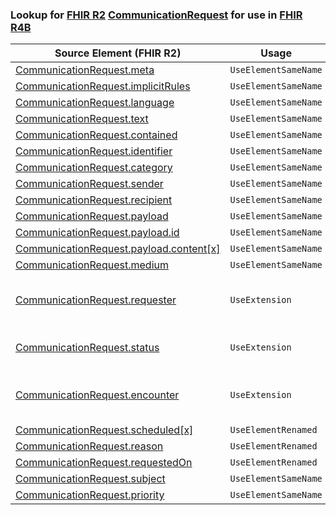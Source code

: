 ### Lookup for [FHIR R2](https://hl7.org/fhir/DSTU2/) [CommunicationRequest](https://hl7.org/fhir/DSTU2/CommunicationRequest.html) for use in [FHIR R4B](https://hl7.org/fhir/R4B/)

| Source Element (FHIR R2) | Usage | Target |
| -------------- | ----- | ------ |
| [CommunicationRequest.meta](https://hl7.org/fhir/DSTU2/CommunicationRequest.html#resource) | `UseElementSameName` | [CommunicationRequest.meta](https://hl7.org/fhir/R4B/CommunicationRequest.html#resource) |
| [CommunicationRequest.implicitRules](https://hl7.org/fhir/DSTU2/CommunicationRequest.html#resource) | `UseElementSameName` | [CommunicationRequest.implicitRules](https://hl7.org/fhir/R4B/CommunicationRequest.html#resource) |
| [CommunicationRequest.language](https://hl7.org/fhir/DSTU2/CommunicationRequest.html#resource) | `UseElementSameName` | [CommunicationRequest.language](https://hl7.org/fhir/R4B/CommunicationRequest.html#resource) |
| [CommunicationRequest.text](https://hl7.org/fhir/DSTU2/CommunicationRequest.html#resource) | `UseElementSameName` | [CommunicationRequest.text](https://hl7.org/fhir/R4B/CommunicationRequest.html#resource) |
| [CommunicationRequest.contained](https://hl7.org/fhir/DSTU2/CommunicationRequest.html#resource) | `UseElementSameName` | [CommunicationRequest.contained](https://hl7.org/fhir/R4B/CommunicationRequest.html#resource) |
| [CommunicationRequest.identifier](https://hl7.org/fhir/DSTU2/CommunicationRequest.html#resource) | `UseElementSameName` | [CommunicationRequest.identifier](https://hl7.org/fhir/R4B/CommunicationRequest.html#resource) |
| [CommunicationRequest.category](https://hl7.org/fhir/DSTU2/CommunicationRequest.html#resource) | `UseElementSameName` | [CommunicationRequest.category](https://hl7.org/fhir/R4B/CommunicationRequest.html#resource) |
| [CommunicationRequest.sender](https://hl7.org/fhir/DSTU2/CommunicationRequest.html#resource) | `UseElementSameName` | [CommunicationRequest.sender](https://hl7.org/fhir/R4B/CommunicationRequest.html#resource) |
| [CommunicationRequest.recipient](https://hl7.org/fhir/DSTU2/CommunicationRequest.html#resource) | `UseElementSameName` | [CommunicationRequest.recipient](https://hl7.org/fhir/R4B/CommunicationRequest.html#resource) |
| [CommunicationRequest.payload](https://hl7.org/fhir/DSTU2/CommunicationRequest.html#resource) | `UseElementSameName` | [CommunicationRequest.payload](https://hl7.org/fhir/R4B/CommunicationRequest.html#resource) |
| [CommunicationRequest.payload.id](https://hl7.org/fhir/DSTU2/CommunicationRequest.html#resource) | `UseElementSameName` | [CommunicationRequest.payload.id](https://hl7.org/fhir/R4B/CommunicationRequest.html#resource) |
| [CommunicationRequest.payload.content[x]](https://hl7.org/fhir/DSTU2/CommunicationRequest.html#resource) | `UseElementSameName` | [CommunicationRequest.payload.content[x]](https://hl7.org/fhir/R4B/CommunicationRequest.html#resource) |
| [CommunicationRequest.medium](https://hl7.org/fhir/DSTU2/CommunicationRequest.html#resource) | `UseElementSameName` | [CommunicationRequest.medium](https://hl7.org/fhir/R4B/CommunicationRequest.html#resource) |
| [CommunicationRequest.requester](https://hl7.org/fhir/DSTU2/CommunicationRequest.html#resource) | `UseExtension` | [http://hl7.org/fhir/1.0/StructureDefinition/extension-CommunicationRequest.requester](StructureDefinition-ext-R2-CommunicationRequest.requester.html) |
| [CommunicationRequest.status](https://hl7.org/fhir/DSTU2/CommunicationRequest.html#resource) | `UseExtension` | [http://hl7.org/fhir/1.0/StructureDefinition/extension-CommunicationRequest.status](StructureDefinition-ext-R2-CommunicationRequest.status.html) |
| [CommunicationRequest.encounter](https://hl7.org/fhir/DSTU2/CommunicationRequest.html#resource) | `UseExtension` | [http://hl7.org/fhir/1.0/StructureDefinition/extension-CommunicationRequest.encounter](StructureDefinition-ext-R2-CommunicationRequest.encounter.html) |
| [CommunicationRequest.scheduled[x]](https://hl7.org/fhir/DSTU2/CommunicationRequest.html#resource) | `UseElementRenamed` | [CommunicationRequest.occurrence[x]](https://hl7.org/fhir/R4B/CommunicationRequest.html#resource) |
| [CommunicationRequest.reason](https://hl7.org/fhir/DSTU2/CommunicationRequest.html#resource) | `UseElementRenamed` | [CommunicationRequest.reasonCode](https://hl7.org/fhir/R4B/CommunicationRequest.html#resource) |
| [CommunicationRequest.requestedOn](https://hl7.org/fhir/DSTU2/CommunicationRequest.html#resource) | `UseElementRenamed` | [CommunicationRequest.authoredOn](https://hl7.org/fhir/R4B/CommunicationRequest.html#resource) |
| [CommunicationRequest.subject](https://hl7.org/fhir/DSTU2/CommunicationRequest.html#resource) | `UseElementSameName` | [CommunicationRequest.subject](https://hl7.org/fhir/R4B/CommunicationRequest.html#resource) |
| [CommunicationRequest.priority](https://hl7.org/fhir/DSTU2/CommunicationRequest.html#resource) | `UseElementSameName` | [CommunicationRequest.priority](https://hl7.org/fhir/R4B/CommunicationRequest.html#resource) |
